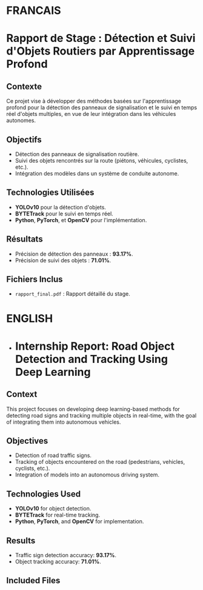 # FRANCAIS
# Rapport de Stage : Détection et Suivi d'Objets Routiers par Apprentissage Profond

## Contexte
Ce projet vise à développer des méthodes basées sur l'apprentissage profond pour la détection des panneaux de signalisation et le suivi en temps réel d'objets multiples, en vue de leur intégration dans les véhicules autonomes.

## Objectifs
- Détection des panneaux de signalisation routière.
- Suivi des objets rencontrés sur la route (piétons, véhicules, cyclistes, etc.).
- Intégration des modèles dans un système de conduite autonome.

## Technologies Utilisées
- **YOLOv10** pour la détection d'objets.
- **BYTETrack** pour le suivi en temps réel.
- **Python**, **PyTorch**, et **OpenCV** pour l'implémentation.

## Résultats
- Précision de détection des panneaux : **93.17%**.
- Précision de suivi des objets : **71.01%**.

## Fichiers Inclus
- `rapport_final.pdf` : Rapport détaillé du stage.

# ENGLISH
- # Internship Report: Road Object Detection and Tracking Using Deep Learning

## Context
This project focuses on developing deep learning-based methods for detecting road signs and tracking multiple objects in real-time, with the goal of integrating them into autonomous vehicles.

## Objectives
- Detection of road traffic signs.
- Tracking of objects encountered on the road (pedestrians, vehicles, cyclists, etc.).
- Integration of models into an autonomous driving system.

## Technologies Used
- **YOLOv10** for object detection.
- **BYTETrack** for real-time tracking.
- **Python**, **PyTorch**, and **OpenCV** for implementation.

## Results
- Traffic sign detection accuracy: **93.17%**.
- Object tracking accuracy: **71.01%**.

## Included Files
